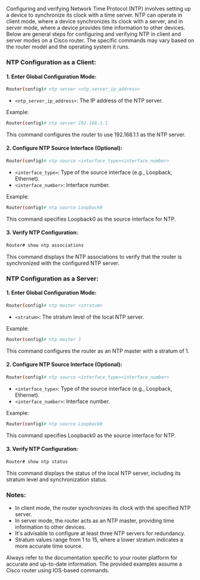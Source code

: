 Configuring and verifying Network Time Protocol (NTP) involves setting up a device to synchronize its clock with a time server. NTP can operate in client mode, where a device synchronizes its clock with a server, and in server mode, where a device provides time information to other devices. Below are general steps for configuring and verifying NTP in client and server modes on a Cisco router. The specific commands may vary based on the router model and the operating system it runs.

### NTP Configuration as a Client:

#### 1. **Enter Global Configuration Mode:**

```bash
Router(config)# ntp server <ntp_server_ip_address>
```

- `<ntp_server_ip_address>`: The IP address of the NTP server.

Example:

```bash
Router(config)# ntp server 192.168.1.1
```

This command configures the router to use 192.168.1.1 as the NTP server.

#### 2. **Configure NTP Source Interface (Optional):**

```bash
Router(config)# ntp source <interface_type><interface_number>
```

- `<interface_type>`: Type of the source interface (e.g., Loopback, Ethernet).
- `<interface_number>`: Interface number.

Example:

```bash
Router(config)# ntp source Loopback0
```

This command specifies Loopback0 as the source interface for NTP.

#### 3. **Verify NTP Configuration:**

```bash
Router# show ntp associations
```

This command displays the NTP associations to verify that the router is synchronized with the configured NTP server.

### NTP Configuration as a Server:

#### 1. **Enter Global Configuration Mode:**

```bash
Router(config)# ntp master <stratum>
```

- `<stratum>`: The stratum level of the local NTP server.

Example:

```bash
Router(config)# ntp master 1
```

This command configures the router as an NTP master with a stratum of 1.

#### 2. **Configure NTP Source Interface (Optional):**

```bash
Router(config)# ntp source <interface_type><interface_number>
```

- `<interface_type>`: Type of the source interface (e.g., Loopback, Ethernet).
- `<interface_number>`: Interface number.

Example:

```bash
Router(config)# ntp source Loopback0
```

This command specifies Loopback0 as the source interface for NTP.

#### 3. **Verify NTP Configuration:**

```bash
Router# show ntp status
```

This command displays the status of the local NTP server, including its stratum level and synchronization status.

### Notes:

- In client mode, the router synchronizes its clock with the specified NTP server.
- In server mode, the router acts as an NTP master, providing time information to other devices.
- It's advisable to configure at least three NTP servers for redundancy.
- Stratum values range from 1 to 15, where a lower stratum indicates a more accurate time source.

Always refer to the documentation specific to your router platform for accurate and up-to-date information. The provided examples assume a Cisco router using IOS-based commands.
